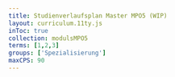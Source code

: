 ```yaml
---
title: Studienverlaufsplan Master MPO5 (WIP)
layout: curriculum.11ty.js
inToc: true
collection: modulsMPO5
terms: [1,2,3]
groups: ['Spezialisierung']
maxCPS: 90
---
```


